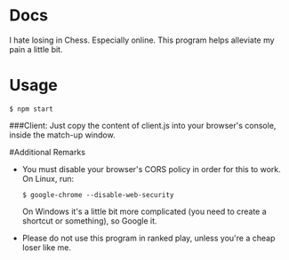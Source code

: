 ﻿# Docs 
I hate losing in Chess. Especially online. This program helps alleviate my pain a little bit.

# Usage
```
$ npm start
```

###Client:
Just copy the content of client.js into your browser's console, inside the match-up window.

#Additional Remarks
* You must disable your browser's CORS policy in order for this to work.
  On Linux, run:
  ```
  $ google-chrome --disable-web-security
  ```
  On Windows it's a little bit more complicated (you need to create a shortcut or something), so Google it.

* Please do not use this program in ranked play, unless you're a cheap loser like me.
